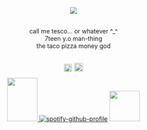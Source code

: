 <div align="center">
  
![](https://komarev.com/ghpvc/?username=gentlehandsplease&style=flat-square&label=profile_views&color=010101)

<br>call me tesco... or whatever ^_^
<br>7teen y.o man-thing
<br>the taco pizza money god


<br><a href="https://rentry.co/splitego"><img src="https://64.media.tumblr.com/2b9d3be0196f193a76cea3a200851e6b/6065c44f502ffaec-e8/s250x400/c466b2e659f5785969239631df728b2eb89ef0b9.pnj" height="18"/><img src="https://64.media.tumblr.com/c5f2f5383d5f2a02258ec6b200d8014f/3f7e61f119584860-38/s100x200/8d6afe915a52cd6cca73c7d72a7e38be7f501682.pnj" width="6" height="5"><a href="https://gentlehandspls.atabook.org/"><img src="https://64.media.tumblr.com/6b8fa9b20fad57ca227b1cb0021c6885/6065c44f502ffaec-1e/s250x400/e39f742d8aee96d116945e31520f908da0c80578.pnj" height="20"/>

<img src="https://64.media.tumblr.com/2802b88fd728c78f8b182da4363e405e/03f780e4ba41457b-42/s100x200/b9849c022becfe8a6a2d9f2f82ed203efa8a1d11.gifv" height="100px" width="70px"> [![spotify-github-profile](https://spotify-github-profile.kittinanx.com/api/view?uid=31rkzc4linzxbsxayhxubhgmct54&cover_image=true&theme=novatorem&show_offline=false&background_color=121212&interchange=true&bar_color=5e3dff&bar_color_cover=false)](https://github.com/kittinan/spotify-github-profile) <img src="https://64.media.tumblr.com/06d7546a82ed045cb9c467ff19bf2ae6/3b2e8aa40ebd2cc6-43/s400x600/7aff7bd0dbd6aecbf681f64b6346c92992572350.gifv" width="70px">

